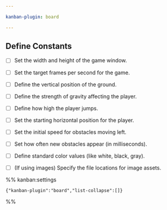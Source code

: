 ```yaml
---

kanban-plugin: board

---
```


## Define Constants

- [ ] Set the width and height of the game window.
- [ ] Set the target frames per second for the game.
- [ ] Define the vertical position of the ground.
- [ ] Define the strength of gravity affecting the player.
- [ ] Define how high the player jumps.
- [ ] Set the starting horizontal position for the player.
- [ ] Set the initial speed for obstacles moving left.
- [ ] Set how often new obstacles appear (in milliseconds).
- [ ] Define standard color values (like white, black, gray).
- [ ] (If using images) Specify the file locations for image assets.




%% kanban:settings
```
{"kanban-plugin":"board","list-collapse":[]}
```
%%